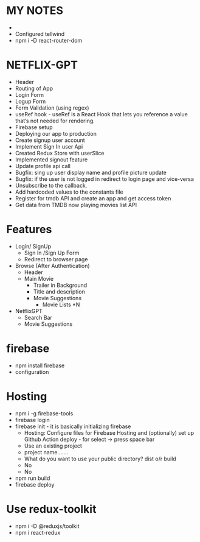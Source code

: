 # MY NOTES
- 
- Configured tellwind
- npm i -D react-router-dom


# NETFLIX-GPT
- Header
- Routing of App
- Login Form
- Logup Form
- Form Validation (using regex)
- useRef hook - useRef is a React Hook that lets you reference a value that’s not needed for rendering.
- Firebase setup
- Deploying our app to production
- Create signup user account 
- Implement Sign In user Api
- Created Redux Store with userSlice
- Implemented signout feature
- Update profile api call
- Bugfix: sing up user display name and profile picture update
- Bugfix: if the user is not logged in redirect to login page and vice-versa
- Unsubscribe to the  callback.
- Add hardcoded values to the constants file
- Register for tmdb API and create an app and get access token
- Get data from TMDB now playing movies list API

# Features
- Login/ SignUp
  - Sign In /Sign Up Form
  - Redirect to browser page
- Browse (After Authentication)
  - Header
  - Main Movie
    - Trailer in Background
    - Title and description
    - Movie Suggestions
      - Movie Lists *N
- NetflixGPT
  - Search Bar
  - Movie Suggestions



# firebase
- npm install firebase
- configuration
# Hosting
- npm i -g firebase-tools
- firebase login
- firebase init - it is basically initializing firebase
  - Hosting: Configure files for Firebase Hosting and (optionally) set up Github Action deploy - for select -> press space bar
  - Use an existing project
  - project name.......
  - What do you want to use your public directory? dist o/r build
  - No
  - No
- npm run build
- firebase deploy


# Use redux-toolkit
- npm i -D @reduxjs/toolkit
- npm i react-redux